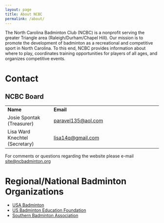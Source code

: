 ```yaml
---
layout: page
title: About NCBC
permalink: /about/
---
```


The North Carolina Badminton Club (NCBC) is a nonprofit serving the greater Triangle area (Raleigh/Durham/Chapel Hill). Our mission is to promote the development of badminton as a recreational and competitive sport in North Carolina. To this end, NCBC provides information about where to play, coordinates training opportunities for players of all ages, and organizes competitive events.

# Contact

## NCBC Board

<table width="100%" border="0" cellpadding="5">
			<tr>
				<td width="30%"><b>Name</b></td>
				<td width="40%"><b>Email</b></td>
				<td width="30%"><b></b></td>
			</tr>
			<tr>
				<td width="30%">Josie Spontak (Treasurer)</td>
				<td width="40%"><a href="&#x6d;&#00097;&#x69;&#x6c;&#116;&#x6f;&#x3a;&#x70;&#00097;&#x72;&#97;&#118;&#101;&#x6c;&#00049;&#00051;&#x35;&#64;&#x61;&#x6f;&#000108;&#46;&#x63;&#x6f;&#x6d;?subject=&cc=&bcc=&body=" style="" class="" id="">&#x70;&#x61;&#114;&#00097;&#118;&#x65;&#x6c;&#x31;&#00051;&#x35;&#00064;&#00097;&#000111;&#x6c;&#00046;&#99;&#000111;&#x6d;</a></td>
				<td width="30%"></td>
			</tr>
			<tr>
				<td width="30%">Lisa Ward Knechtel (Secretary)</td>
				<td width="40%"><a href="&#x6d;&#x61;&#x69;&#x6c;&#116;&#000111;&#x3a;&#000108;&#x69;&#x73;&#x61;&#x31;&#52;&#x71;&#x40;&#000103;&#000109;&#97;&#105;&#108;&#46;&#x63;&#000111;&#109;?subject=&cc=&bcc=&body=" style="" class="" id="">&#x6c;&#x69;&#115;&#x61;&#49;&#x34;&#000113;&#00064;&#103;&#x6d;&#x61;&#x69;&#108;&#x2e;&#00099;&#111;&#109;</a>
</td>
				<td width="30%"></td>
			</tr>
</table>

For comments or questions regarding the website please e-mail <a href="&#x6d;&#97;&#x69;&#108;&#116;&#x6f;&#x3a;&#x73;&#105;&#116;&#101;&#64;&#x6e;&#99;&#x62;&#x61;&#x64;&#x6d;&#105;&#110;&#116;&#x6f;&#x6e;&#46;&#x6f;&#114;&#103;?subject=&cc=&bcc=&body=" style="" class="" id="">&#000115;&#105;&#x74;&#x65;&#64;&#000110;&#99;&#x62;&#x61;&#x64;&#x6d;&#000105;&#x6e;&#x74;&#x6f;&#x6e;&#00046;&#000111;&#x72;&#000103;</a>

# Regional/National Badminton Organizations 
- [USA Badminton](http://www.teamusa.org/USA-Badminton.aspx)
- [US Badminton Education Foundation](http://www.usbef.org)
- [Southern Badminton Association](http://www.sbabadminton.org)